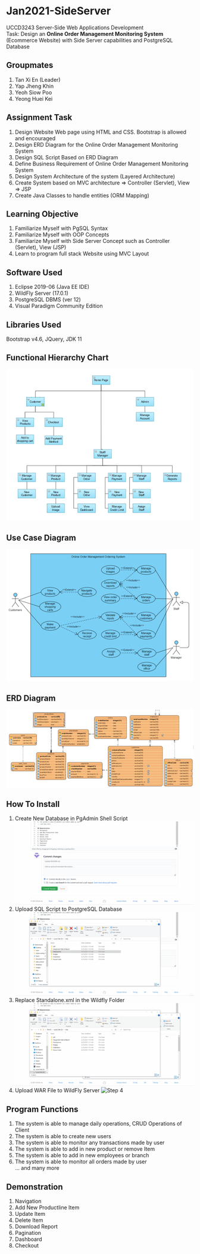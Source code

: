 # Jan2021-SideServer
UCCD3243 Server-Side Web Applications Development\
Task: Design an **Online Order Management Monitoring System** (Ecommerce Website) with Side Server capabilities and PostgreSQL Database

## Groupmates
1. Tan Xi En (Leader)
2. Yap Jheng Khin
3. Yeoh Siow Poo
4. Yeong Huei Kei

## Assignment Task
1. Design Website Web page using HTML and CSS. Bootstrap is allowed and encouraged
2. Design ERD Diagram for the Online Order Management Monitoring System
3. Design SQL Script Based on ERD Diagram
4. Define Business Requirement of Online Order Management Monitoring System
5. Design System Architecture of the system (Layered Architecture)
6. Create System based on MVC architecture => Controller (Servlet), View => JSP
7. Create Java Classes to handle entities (ORM Mapping)

## Learning Objective
1. Familiarize Myself with PgSQL Syntax
2. Familiarize Myself with OOP Concepts
3. Familiarize Myself with Side Server Concept such as Controller (Servlet), View (JSP)
4. Learn to program full stack Website using MVC Layout

## Software Used
1. Eclipse 2019-06 (Java EE IDE)
2. WildFly Server (17.0.1)
3. PostgreSQL DBMS (ver 12)
4. Visual Paradigm Community Edition

## Libraries Used
Bootstrap v4.6, JQuery, JDK 11

## Functional Hierarchy Chart
![Functional Chart](Images/functional_chart.png)

## Use Case Diagram
![Use case Diagram](Images/use_case.png)

## ERD Diagram
![ERD Diagram](Images/erd.png)

## How To Install
1. Create New Database in PgAdmin Shell Script
   ![Step 1](Installation/1.gif)
2. Upload SQL Script to PostgreSQL Database
   ![Step 2](Installation/2.gif)
3. Replace Standalone.xml in the Wildfly Folder
   ![Step 3](Installation/3.gif)
4. Upload WAR File to WildFly Server
   ![Step 4](Installation/4.gif)

## Program Functions
1. The system is able to manage daily operations, CRUD Operations of Client
2. The system is able to create new users
3. The system is able to monitor any transactions made by user
4. The system is able to add in new product or remove Item
5. The system is able to add in new employees or branch
6. The system is able to monitor all orders made by user\
... and many more

## Demonstration
1. Navigation
2. Add New Productline Item
3. Update Item
4. Delete Item
5. Download Report
6. Pagination
7. Dashboard
8. Checkout

